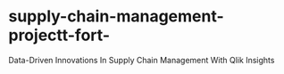 # supply-chain-management-projectt-fort-
Data-Driven Innovations In Supply Chain Management With Qlik Insights
